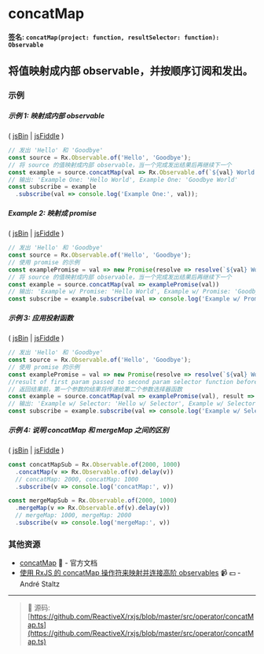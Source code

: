 # concatMap

#### 签名: `concatMap(project: function, resultSelector: function): Observable`

## 将值映射成内部 observable，并按顺序订阅和发出。

### 示例

##### 示例 1: 映射成内部 observable

( [jsBin](http://jsbin.com/powivemaxu/1/edit?js,console) | [jsFiddle](https://jsfiddle.net/btroncone/y3yx666r/) )

```js
// 发出 'Hello' 和 'Goodbye'
const source = Rx.Observable.of('Hello', 'Goodbye');
// 将 source 的值映射成内部 observable，当一个完成发出结果后再继续下一个
const example = source.concatMap(val => Rx.Observable.of(`${val} World!`));
// 输出: 'Example One: 'Hello World', Example One: 'Goodbye World'
const subscribe = example
  .subscribe(val => console.log('Example One:', val));
```

##### Example 2: 映射成 promise

( [jsBin](http://jsbin.com/celixodeba/1/edit?js,console) | [jsFiddle](https://jsfiddle.net/btroncone/Lym33L97//) )


```js
// 发出 'Hello' 和 'Goodbye'
const source = Rx.Observable.of('Hello', 'Goodbye');
// 使用 promise 的示例
const examplePromise = val => new Promise(resolve => resolve(`${val} World!`));
// 将 source 的值映射成内部 observable，当一个完成发出结果后再继续下一个
const example = source.concatMap(val => examplePromise(val))
// 输出: 'Example w/ Promise: 'Hello World', Example w/ Promise: 'Goodbye World'
const subscribe = example.subscribe(val => console.log('Example w/ Promise:', val));
```

##### 示例 3: 应用投射函数

( [jsBin](http://jsbin.com/vihacewozo/1/edit?js,console) | [jsFiddle](https://jsfiddle.net/btroncone/5sr5zzgy/) )

```js
// 发出 'Hello' 和 'Goodbye'
const source = Rx.Observable.of('Hello', 'Goodbye');
// 使用 promise 的示例
const examplePromise = val => new Promise(resolve => resolve(`${val} World!`));
//result of first param passed to second param selector function before being  returned
// 返回结果前，第一个参数的结果将传递给第二个参数选择器函数
const example = source.concatMap(val => examplePromise(val), result => `${result} w/ selector!`);
// 输出: 'Example w/ Selector: 'Hello w/ Selector', Example w/ Selector: 'Goodbye w/ Selector'
const subscribe = example.subscribe(val => console.log('Example w/ Selector:', val));
```

##### 示例 4: 说明 concatMap 和 mergeMap 之间的区别

( [jsBin](http://jsbin.com/kiwuvamafo/edit?js,console) | [jsFiddle](https://jsfiddle.net/btroncone/3xd74d89/) )

```js
const concatMapSub = Rx.Observable.of(2000, 1000)
  .concatMap(v => Rx.Observable.of(v).delay(v))
  // concatMap: 2000, concatMap: 1000
  .subscribe(v => console.log('concatMap:', v))

const mergeMapSub = Rx.Observable.of(2000, 1000)
  .mergeMap(v => Rx.Observable.of(v).delay(v))
  // mergeMap: 1000, mergeMap: 2000
  .subscribe(v => console.log('mergeMap:', v))
```


### 其他资源

* [concatMap](http://cn.rx.js.org/class/es6/Observable.js~Observable.html#instance-method-concatMap) :newspaper: - 官方文档
* [使用 RxJS 的 concatMap 操作符来映射并连接高阶 observables](https://egghead.io/lessons/rxjs-use-rxjs-concatmap-to-map-and-concat-high-order-observables?course=use-higher-order-observables-in-rxjs-effectively) :video_camera: :dollar: - André Staltz

---
> :file_folder: 源码:  [https://github.com/ReactiveX/rxjs/blob/master/src/operator/concatMap.ts](https://github.com/ReactiveX/rxjs/blob/master/src/operator/concatMap.ts)
